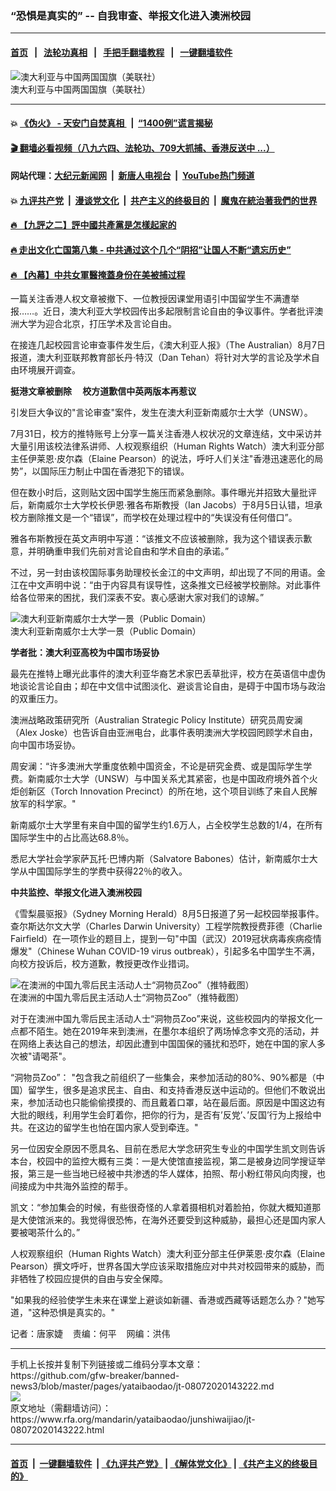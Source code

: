 ### “恐惧是真实的” --  自我审查、举报文化进入澳洲校园
------------------------

#### [首页](https://github.com/gfw-breaker/banned-news3/blob/master/README.md) &nbsp;&nbsp;|&nbsp;&nbsp; [法轮功真相](https://github.com/begood0513/basic/blob/master/README.md)  &nbsp;&nbsp;|&nbsp;&nbsp; [手把手翻墙教程](https://github.com/gfw-breaker/guides/wiki)  &nbsp;&nbsp;|&nbsp;&nbsp; [一键翻墙软件](https://github.com/gfw-breaker/nogfw/blob/master/README.md)  



<div id="headerimg">
 <img alt="澳大利亚与中国两国国旗（美联社）" src="https://www.rfa.org/mandarin/yataibaodao/junshiwaijiao/jt-08072020143222.html/jt0807a.jpg/image" title="澳大利亚与中国两国国旗（美联社）"/>
 <div id="headerimgcontents">
  <div id="headerimgcaption">
   <span>
    澳大利亚与中国两国国旗（美联社）
   </span>
   <!-- zoomattribute -->
  </div>
  <!-- headerimgcaption -->
 </div>
 <!-- headerimagecontents -->
</div>

<hr/>


#### 💥 [《伪火》 - 天安门自焚真相 ](http://141.164.51.119:10000/videos/blog/weihuo.html)&nbsp; |&nbsp; [“1400例”谎言揭秘  ](http://141.164.51.119:10000/videos/blog/jiexi1400.html)

#### [ 🎬  翻墙必看视频（八九六四、法轮功、709大抓捕、香港反送中 ...）](https://github.com/gfw-breaker/links/blob/master/banned.md)

#### 网站代理：[大纪元新闻网](http://167.172.10.89:10080/gb/) &nbsp;|&nbsp; [新唐人电视台](http://167.172.10.89:8808/gb/) &nbsp;|&nbsp; [YouTube热门频道](http://158.247.203.241/youtube.html)

#### 💥 [九评共产党](http://141.164.51.119:10000/videos/res/jiuping/)&nbsp; |&nbsp; [漫谈党文化](http://141.164.51.119:10000/videos/res/mtdwh/)&nbsp; |&nbsp; [共产主义的终极目的](http://141.164.51.119:10000/videos/res/zjmd/)&nbsp; |&nbsp; [魔鬼在統治著我們的世界](http://141.164.51.119:10000/videos/res/TheSpecter/)  

#### [ 🔥  【九評之二】評中國共產黨是怎樣起家的](http://141.164.51.119:10000/videos/news/../res/jiuping/index.html)

#### [ 🔥  走出文化亡国第八集 - 中共通过这个几个“阴招”让国人不断“遗忘历史”  ](http://141.164.51.119:10000/videos/news/../res/zcwhwg/index.html)

#### [ 🔥  【內幕】中共女軍醫掩蓋身份在美被捕过程](http://141.164.51.119:10000/videos/news/spy02.html)

<div id="storytext">
 <div>
  <div class="slot_header">
  </div>
 </div>
 <p>
  一篇关注香港人权文章被撤下、一位教授因课堂用语引中国留学生不满遭举报……。近日，澳大利亚大学校园传出多起限制言论自由的争议事件。学者批评澳洲大学为迎合北京，打压学术及言论自由。
 </p>
 <p>
  在接连几起校园言论审查事件发生后，《澳大利亚人报》（The Australian）8月7日报道，澳大利亚联邦教育部长丹·特汉（Dan Tehan）将针对大学的言论及学术自由环境展开调查。
 </p>
 <p>
 </p>
 <p>
 </p>
 <p>
  <b>
   挺港文章被删除　 校方道歉信中英两版本再惹议
  </b>
 </p>
 <p>
  引发巨大争议的"言论审查"案件，发生在澳大利亚新南威尔士大学（UNSW）。
 </p>
 <p>
  7月31日，校方的推特账号上分享一篇关注香港人权状况的文章连结，文中采访并大量引用该校法律系讲师、人权观察组织（Human Rights Watch）澳大利亚分部主任伊莱恩·皮尔森（Elaine Pearson）的说法，呼吁人们关注"香港迅速恶化的局势”，以国际压力制止中国在香港犯下的错误。
 </p>
 <p>
  但在数小时后，这则贴文因中国学生施压而紧急删除。事件曝光并招致大量批评后，新南威尔士大学校长伊恩·雅各布斯教授（Ian Jacobs）于8月5日认错，坦承校方删除推文是一个“错误”，而学校在处理过程中的“失误没有任何借口”。
 </p>
 <p>
  雅各布斯教授在英文声明中写道：“该推文不应该被删除，我为这个错误表示歉意，并明确重申我们先前对言论自由和学术自由的承诺。”
 </p>
 <p>
  不过，另一封由该校国际事务助理校长金江的中文声明，却出现了不同的用语。金江在中文声明中说：“由于内容具有误导性，这条推文已经被学校删除。对此事件给各位带来的困扰，我们深表不安。衷心感谢大家对我们的谅解。”
 </p>
 <p>
  <div class="image-inline captioned" style="width:680px;">
   <div style="width:680px;">
    <img alt="澳大利亚新南威尔士大学一景（Public  Domain）" src="https://www.rfa.org/mandarin/yataibaodao/junshiwaijiao/jt-08072020143222.html/jt0807.jpg" title="澳大利亚新南威尔士大学一景（Public  Domain）"/>
   </div>
   <div class="image-caption">
    <span style="width:680px;">
     澳大利亚新南威尔士大学一景（Public  Domain）
    </span>
    <span class="copyright">
    </span>
   </div>
  </div>
 </p>
 <p>
 </p>
 <p>
  <b>
   学者批：澳大利亚高校为中国市场妥协
  </b>
 </p>
 <p>
  最先在推特上曝光此事件的澳大利亚华裔艺术家巴丢草批评，校方在英语信中虚伪地谈论言论自由；却在中文信中试图淡化、避谈言论自由，是碍于中国市场与政治的双重压力。
 </p>
 <p>
  澳洲战略政策研究所（Australian Strategic Policy Institute）研究员周安澜（Alex Joske）也告诉自由亚洲电台，此事件表明澳洲大学校园罔顾学术自由，向中国市场妥协。
 </p>
 <p>
  周安澜：“许多澳洲大学重度依赖中国资金，不论是研究金费、或是国际学生学费。新南威尔士大学（UNSW）与中国关系尤其紧密，也是中国政府境外首个火炬创新区（Torch Innovation Precinct）的所在地，这个项目训练了来自人民解放军的科学家。"
 </p>
 <p>
  新南威尔士大学里有来自中国的留学生约1.6万人，占全校学生总数的1/4，在所有国际学生中的占比高达68.8％。
 </p>
 <p>
  悉尼大学社会学家萨瓦托·巴博内斯（Salvatore Babones）估计，新南威尔士大学从中国国际学生的学费中获得22％的收入。
 </p>
 <p>
  <b>
   中共监控、举报文化进入澳洲校园
  </b>
 </p>
 <p>
  《雪梨晨驱报》（Sydney Morning Herald）8月5日报道了另一起校园举报事件。查尔斯达尔文大学（Charles Darwin University）工程学院教授费菲德（Charlie Fairfield）在一项作业的题目上，提到一句"中国（武汉）2019冠状病毒疾病疫情爆发"（Chinese Wuhan COVID-19 virus outbreak），引起多名中国学生不满，向校方投诉后，校方道歉，教授更改作业措词。
 </p>
 <p>
 </p>
 <p>
  <div class="image-inline captioned" style="width:622px;">
   <div style="width:622px;">
    <img alt="在澳洲的中国九零后民主活动人士“洞物员Zoo”（推特截图）" src="https://www.rfa.org/mandarin/yataibaodao/junshiwaijiao/jt-08072020143222.html/jt0807l.jpg" title="在澳洲的中国九零后民主活动人士“洞物员Zoo”（推特截图）"/>
   </div>
   <div class="image-caption">
    <span style="width:622px;">
     在澳洲的中国九零后民主活动人士“洞物员Zoo”（推特截图）
    </span>
    <span class="copyright">
    </span>
   </div>
  </div>
 </p>
 <p>
  对于在澳洲中国九零后民主活动人士“洞物员Zoo”来说，这些校园内的举报文化一点都不陌生。她在2019年来到澳洲，在墨尔本组织了两场悼念李文亮的活动，并在网络上表达自己的想法，却因此遭到中国国保的骚扰和恐吓，她在中国的家人多次被"请喝茶"。
 </p>
 <p>
  “洞物员Zoo”： "包含我之前组织了一些集会，来参加活动的80%、90%都是（中国）留学生，很多是追求民主、自由、和支持香港反送中运动的。但他们不敢说出来，参加活动也只能偷偷摸摸的、而且戴着口罩，站在最后面。原因是中国这边有大批的眼线，利用学生会盯着你，把你的行为，是否有’反党’、’反国’行为上报给中共。在这边的留学生也怕在国内家人受到牵连。"
 </p>
 <p>
  另一位因安全原因不愿具名、目前在悉尼大学念研究生专业的中国学生凯文则告诉本台，校园中的监控大概有三类：一是大使馆直接监视，第二是被身边同学搜证举报，第三是一些当地已经被中共渗透的华人媒体，拍照、帮小粉红带风向肉搜，也间接成为中共海外监控的帮手。
 </p>
 <p>
  凯文：“参加集会的时候，有些很奇怪的人拿着摄相机对着脸拍，你就大概知道那是大使馆派来的。我觉得很恐怖，在海外还要受到这种威胁，最担心还是国内家人要被喝茶什么的。”
 </p>
 <p>
  人权观察组织（Human Rights Watch）澳大利亚分部主任伊莱恩·皮尔森（Elaine Pearson）撰文呼吁，世界各国大学应该采取措施应对中共对校园带来的威胁，而非牺牲了校园应提供的自由与安全保障。
 </p>
 <p>
  "如果我的经验使学生未来在课堂上避谈如新疆、香港或西藏等话题怎么办？"她写道，"这种恐惧是真实的。"
 </p>
 <p>
 </p>
 <p>
  记者：唐家婕    责编：何平    网编：洪伟
 </p>
</div>

<hr/>
手机上长按并复制下列链接或二维码分享本文章：<br/>
https://github.com/gfw-breaker/banned-news3/blob/master/pages/yataibaodao/jt-08072020143222.md <br/>
<a href='https://github.com/gfw-breaker/banned-news3/blob/master/pages/yataibaodao/jt-08072020143222.md'><img src='https://github.com/gfw-breaker/banned-news3/blob/master/pages/yataibaodao/jt-08072020143222.md.png'/></a> <br/>
原文地址（需翻墙访问）：https://www.rfa.org/mandarin/yataibaodao/junshiwaijiao/jt-08072020143222.html


------------------------
#### [首页](https://github.com/gfw-breaker/banned-news3/blob/master/README.md) &nbsp;|&nbsp; [一键翻墙软件](https://github.com/gfw-breaker/nogfw/blob/master/README.md) &nbsp;| [《九评共产党》](https://github.com/gfw-breaker/9ping.md/blob/master/README.md#九评之一评共产党是什么) | [《解体党文化》](https://github.com/gfw-breaker/jtdwh.md/blob/master/README.md) | [《共产主义的终极目的》](https://github.com/gfw-breaker/gczydzjmd.md/blob/master/README.md)


<img src='http://gfw-breaker.win/banned-news3/pages/yataibaodao/jt-08072020143222.md' width='0px' height='0px'/>